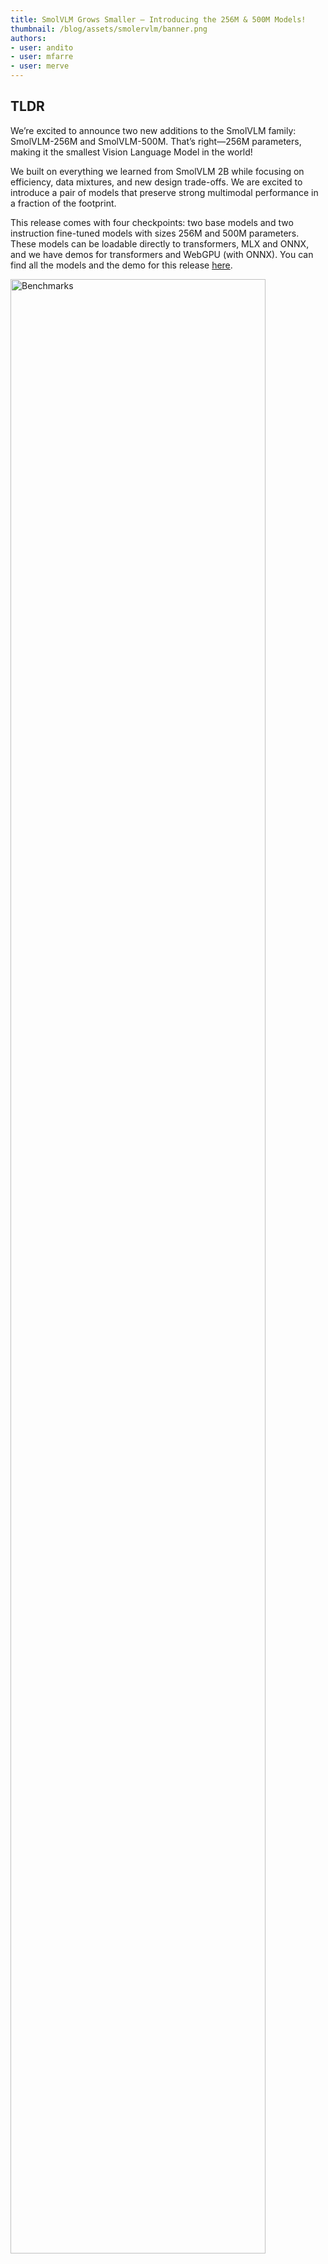 ```yaml
---
title: SmolVLM Grows Smaller – Introducing the 256M & 500M Models!
thumbnail: /blog/assets/smolervlm/banner.png
authors:
- user: andito
- user: mfarre
- user: merve
---
```


## TLDR

We’re excited to announce two new additions to the SmolVLM family: SmolVLM-256M and SmolVLM-500M. That’s right—256M parameters, making it the smallest Vision Language Model in the world!

We built on everything we learned from SmolVLM 2B while focusing on efficiency, data mixtures, and new design trade-offs. We are excited to introduce a pair of models that preserve strong multimodal performance in a fraction of the footprint. 

This release comes with four checkpoints: two base models and two instruction fine-tuned models with sizes 256M and 500M parameters. These models can be loadable directly to transformers, MLX and ONNX, and we have demos for transformers and WebGPU (with ONNX). You can find all the models and the demo for this release [here](https://huggingface.co/collections/HuggingFaceTB/smolvlm-256m-and-500m-6791fafc5bb0ab8acc960fb0).

<img src="https://huggingface.co/datasets/huggingface/documentation-images/resolve/main/smoller_vlm_benchmarks.png" alt="Benchmarks" style="width:90%;" />

## Table of Contents

- [Overview](#overview)
- [Why Go Smaller?](#why-go-smaller)
    - [Meet the 256M Parameter Giant](#meet-the-256m-parameter-giant)
    - [A Step Up: 500M](#a-step-up-500m)
- [What Changed Since SmolVLM 2B?](#what-changed-since-smolvlm-2b)
- [Smaller Multimodal Retrieval: ColSmolVLM 256M & 500M](#meet-smoller-colsmolvlm)
- [Using Smaller SmolVLM](#using-smaller-smolvlm)
- [Next Steps](#next-steps)



## Overview

- **SmolVLM-256M** – The world’s smallest VLM!
- **SmolVLM-500M** – A half-billion-parameter sibling that offers a significant performance bump while still remaining super lightweight.
- **New Vision Encoder Choices** – We compared SigLIP 400M SO (used in SmolVLM 2B and many other large VLMs) against a smaller SigLIP base patch-16/512. Surprisingly, the bigger encoder offered only marginally better results, so we opted for the 93M-parameter SigLIP base patch-16/512 in these new releases.
- **Larger Image Resolution** – Our smaller vision encoder processes images at a larger resolution (inspired by Apple’s VLM research and Google’s PaliGemma). This yields sharper image understanding with minimal overhead.
- **Training Optimization** – A new tokenization trick significantly boosted real-world benchmarks, even though it made the training loss look worse on paper.

We're now reaching model parity with the SmolLM2 family (135M, 360M, 1.7B), so you have a complete set of smaller LLM + VLM combos to play with. 


## Why Go Smaller?

When we released SmolVLM 2B, the community response was fantastic: The model is very light weight, open-source and permissive, and easy to integrate into existing workflows. But we wanted to push this approach even further for people working with constrained devices, consumer laptops, or even potentially browser-based inference. That’s where our new 256M and 500M models come in. On the other side, for people trying to process huge amounts of data, these models can can run at a fraction of the cost of the 2B model.

In the last year, we trained two 80B VLMs and reduced them to 8B. Then for SmolVLM we took the challenge of reducing that 2B. And what we learned was that we could push the frontier way further! We are excited to show that at 256M and 500M we can still get great performance. Our new 256M model is the smallest VLM ever released, yet it surpasses the performance of our Idefics 80B model from just 17 months ago.

<img src="https://huggingface.co/datasets/huggingface/documentation-images/resolve/main/smoller_vlm_benchmarks.png" alt="Benchmarks" style="width:90%;" />


### Meet the 256M Parameter Giant 

With just 256 million parameters, this model stands as the tiniest VLM ever. Despite its small size, it packs a surprising punch. It’s more than capable on many multimodal tasks, including:

- **Captioning:** Describing images or short videos.
- **Document Q&A:** Answering questions about PDFs or scanned text.
- **Basic Visual Reasoning:** Answering questions about charts or diagrams.


#### Smaller Multimodal Retrieval: ColSmolVLM 256M & 500M

We also found that it's surprisingly easy to fine-tune and experiment. The team behind the ColBERT-like retrieval models have trained ColSmolVLM, delivering SOTA multimodal retrieval speeds with performance rivaling models 10x their size. SmolVLM makes it faster and cheaper to build searchable databases. We think the 256M model can become a great specialized model for many tasks. Find the link on how to use the new ColSmolVLM with the new SmolVLM models in [Next Steps](#next-steps).

<img src="https://huggingface.co/datasets/huggingface/documentation-images/resolve/main/colsmol_tiny.png" alt="Benchmarks" style="width:90%;" />


### A Step Up: 500M

If you need more performance headroom while still keeping the memory usage low, SmolVLM-500M is our half-billion-parameter compromise. It’s significantly smaller than the previous 2B release yet manages to push scores on tasks like DocVQA and MMMU closer to the bigger models. We also found this model to be more robust to prompting, which makes it out-of-the-box better fitted for production. But both models do great when fine-tuned.

We have visualized the throughput gains across different batch sizes in below graph. Below numbers are throughput benchmarks ran on A100. 

<img src="https://huggingface.co/datasets/huggingface/documentation-images/resolve/main/throughput.png
" alt="Benchmarks" style="width:90%;" />

## What Changed Since SmolVLM 2B?

**1. Vision Encoder Choices**
Previously, we used the standard SigLIP 400M SO vision backbone, the same one found in many VLM architectures. For these smaller models, we experimented with two setups:

- **SigLIP 400M SO:** Higher capacity, great performance.
- **SigLIP base patch-16/512 (93M):** Much smaller, surprisingly close performance.

We found the performance gap wasn’t big enough to justify the heavier encoder for our 256M and 500M models. So, we decided to go small on the vision encoder, too. As a bonus, the smaller encoder processes images at a larger resolution, which (per research from [Apple](https://arxiv.org/pdf/2403.09611) and [Google](https://arxiv.org/pdf/2412.03555)) can often yield better visual understanding without ballooning parameter counts.

**2. Data mixture update**

Similarly to our previous release, we rely on [The Cauldron](https://huggingface.co/datasets/HuggingFaceM4/the_cauldron) and [Docmatix](https://huggingface.co/datasets/HuggingFaceM4/Docmatix) with the addition of [MathWriting](https://huggingface.co/datasets/andito/mathwriting-google) to the mix.

<img src="https://huggingface.co/datasets/huggingface/documentation-images/resolve/main/smolvlm_datamixture.gif" alt="Data mixture" style="width:90%;" />

The proportions of the datasets was adjusted to place a stronger emphasis on document understanding (41%) and image captioning (14%), while still maintaining a balanced focus on other essential areas such as visual reasoning, chart comprehension, and general instruction following.
With this update the model is built on a strong document understanding basis and lets the door open to fine-tunes that will adjust its understanding of specific tasks.


**3. Tokenization optimizations**

We increased the pixel shuffle even more! Our new models encode images at a rate of 4096 pixels per token, compared to 1820 pixels per token in the 2B model.

To optimizate the tokenizaiton even more, we added special tokens to represent our sub-image separators in a more efficient way. This means that now instead of a string like `<row_1_col_1>` being mapped to 7 tokens, it is mapped to a single token. As any strings up to `<row_6_col_6>`. This lead to a sizeable improvement in the model's stability during training and quality of the results. More detailes were documented in this [LinkedIn post](https://www.linkedin.com/posts/andimarafioti_when-worse-training-losses-lead-to-better-activity-7284521064934592513-yBZe?utm_source=share&utm_medium=member_desktop).

**4. Completing the SmolLM2-SmolVLM family**

SmolLM2 came in three sizes: 135M, 360M, and 1.7B. With the two models we are releasing today, we now have a complete set of smaller LLM + VLM combos to play with.

## Using Smaller SmolVLM

Newer SmolVLMs are working out-of-the-box with the old SmolVLM code, so you can use transformers and MLX for inference and fine-tuning, and TRL for alignment 🚀 Moreover, this release also comes with ONNX checkpoints.

Get started with SmolVLM using transformers like below.

```python
import torch
from transformers import AutoProcessor, AutoModelForVision2Seq

# Initialize processor and model
processor = AutoProcessor.from_pretrained("HuggingFaceTB/SmolVLM-500M-Instruct")
model = AutoModelForVision2Seq.from_pretrained(
    "HuggingFaceTB/SmolVLM-500M-Instruct",
    torch_dtype=torch.bfloat16,
    _attn_implementation="flash_attention_2" if DEVICE == "cuda" else "eager",
)

# Create input messages
messages = [
    {
        "role": "user",
        "content": [
            {"type": "image"},
            {"type": "text", "text": "Can you describe this image?"}
        ]
    },
]

# Preprocess
prompt = processor.apply_chat_template(messages, add_generation_prompt=True)
inputs = processor(text=prompt, images=[image], return_tensors="pt")

# Generate
generated_ids = model.generate(**inputs, max_new_tokens=500)
generated_texts = processor.batch_decode(
    generated_ids,
    skip_special_tokens=True,
)
```

Use SmolVLM with MLX by running the following CLI command:

```bash
python3 -m mlx_vlm.generate --model HuggingfaceTB/SmolVLM-500M-Instruct --max-tokens 400 --temp 0.0 --image https://huggingface.co/datasets/huggingface/documentation-images/resolve/main/vlm_example.jpg --prompt "What is in this image?"
```

<img src="https://huggingface.co/datasets/huggingface/documentation-images/resolve/main/smolvlm-mlx.gif" alt="MLX" style="width:90%;" />

You can play with the WebGPU demos for the [SmolVLM-256M-Instruct](https://huggingface.co/spaces/HuggingFaceTB/SmolVLM-256M-Instruct-WebGPU) and [SmolVLM-500M-Instruct](https://huggingface.co/spaces/HuggingFaceTB/SmolVLM-500M-Instruct-WebGPU).

Find links to fine-tuning and multimodal RAG with ColSmolVLM on the [Next Steps](#next-steps).

## Next Steps

- We are looking forward to ways you will be using SmollerVLMs! Get started [here](https://huggingface.co/collections/HuggingFaceTB/smolvlm-256m-and-500m-6791fafc5bb0ab8acc960fb0).
- Learn more in-depth about SmolVLM [here](https://huggingface.co/blog/smolvlm).
- [Fine-tuning and QLoRA SmolVLM using transformers](https://github.com/merveenoyan/smol-vision/blob/main/Smol_VLM_FT.ipynb)
- [Direct Preference Optimization on SmolVLM using TRL](Fine-tuning SmolVLM using direct preference optimization (DPO) with TRL on a consumer GPU)
- [Smol Multimodal RAG: Building with ColSmolVLM and SmolVLM on Colab’s Free-Tier GPU](https://huggingface.co/learn/cookbook/multimodal_rag_using_document_retrieval_and_smol_vlm)

We would like to thank [Joshua Lochner](https://huggingface.co/Xenova) for the ONNX conversion and WebGPU demo and [Vaibhav Srivastav](https://huggingface.co/reach-vb) for his help on this release.
